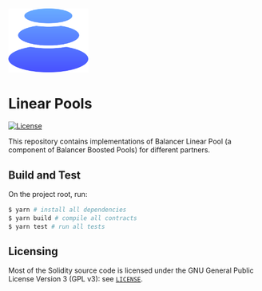 # <img src="logo.svg" alt="Balancer" height="128px">

# Linear Pools

[![License](https://img.shields.io/badge/License-GPLv3-green.svg)](https://www.gnu.org/licenses/gpl-3.0)

This repository contains implementations of Balancer Linear Pool (a component of Balancer Boosted Pools) for different partners.

## Build and Test

On the project root, run:

```bash
$ yarn # install all dependencies
$ yarn build # compile all contracts
$ yarn test # run all tests
```

## Licensing

Most of the Solidity source code is licensed under the GNU General Public License Version 3 (GPL v3): see [`LICENSE`](./LICENSE).
